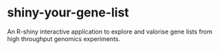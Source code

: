 # shiny-your-gene-list
An R-shiny interactive application to explore and valorise gene lists from high throughput genomics experiments.
